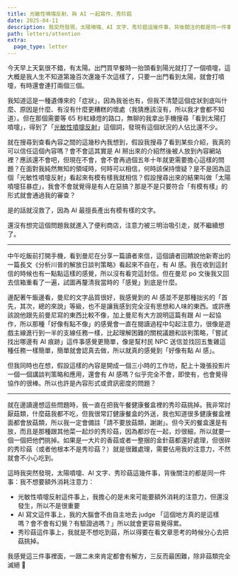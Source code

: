 ```yaml
---
title: 光敏性噴嚏反射、與 AI 一起寫作、秀珍菇
date: 2025-04-11
description: 我突然發現，太陽噴嚏、AI 文字、秀珍菇這幾件事，背後關注的都是同一件事：我不想要額外消耗注意力。
path: letters/attention
extra:
  page_type: letter
---
```


今天早上天氣很不錯，有太陽。出門買早餐時一抬頭看到陽光就打了一個噴嚏，這大概是我人生不知道第幾百次還幾千次這樣了，只要一出門看到太陽，就會打噴嚏，有時還會連打兩個三個。

我知道這是一種遺傳來的「症狀」，因為我爸也有，但我不清楚這個症狀到底叫什麼、原因是什麼、有沒有什麼更糟糕的壞處（我猜應該沒有，所以我才會都不知道）。但在那個需要等 65 秒紅綠燈的路口，無聊的我拿出手機搜尋「看到太陽打噴嚏」，得到了「[光敏性噴嚏反射](https://w.wiki/Dmg3)」這個詞，發現有這個狀況的人佔比還不少。

就在搜尋到查看內容之間的這幾秒內我想到，假設我搜尋了看到某些介紹，我真的可以信任這個內容嗎？會不會這其實是 AI 掰出來的介紹然後被人放到內容網站裡？應該還不會吧，但現在不會，會不會再過個五年十年就更需要擔心這樣的問題？在面對我純然無知的領域時，何時可以相信，何時該保持懷疑？是不是因為這個「光敏性噴嚏反射」看起來有模有樣我就相信？假設搜尋出來的結果叫做「太陽噴嚏狂暴症」，我會不會就覺得是有人在惡搞？那是不是只要符合「有模有樣」的形式就會通過我的審查？

是的話就沒救了，因為 AI 最擅長產出有模有樣的文字。

還沒有想完這個問題我就進入了便利商店，注意力被三明治吸引走，就不繼續想了。

---

中午吃飯前打開手機，看到曼尼在分享一篇讀者來信，這個讀者回饋說他新寄出的一篇長文《分析川普的解放日談判策略》看起來不自在，有 AI 感。我在收到這封信的時候也有一點點這樣的感覺，所以沒有看完這封信。但在曼尼 po 文後我又回去信箱重看了一遍，試圖再釐清我當時的「感覺」到底是什麼。

邊配著午飯邊看，曼尼的文字品質很好，我感覺到的 AI 感並不是那種拙劣的「首先，其次，總的來說」等級，也不是讓我感到完全沒有思想和人味的東西。或許應該說他跟先前曼尼寫的東西比較不像，加上曼尼有大方說明這篇有跟 AI 一起協作，所以那種「好像有點不像」的感覺會一直在閱讀過程中勾起注意力，很像是遊戲主線進行到一半的支線任務一樣，比起理解困難的關稅議題和談判策略，「嘗試找出哪邊有 AI 痕跡」這件事感覺更簡單，像是幫村民 NPC 送信並找回五隻雞這種任務一樣簡單，簡單就會認真去做，所以就真的感覺到「好像有點 AI 感」。

但我同時也在想，假設這樣的內容是開成一個三小時的工作坊，配上十幾張投影片一個一個講談判策略和應用，還會有 AI 感嗎？似乎完全不會，即使有，也會覺得協作的很棒。所以也許是內容形式或資訊密度的問題？

---

就在邊讀邊想這些問題時，我一直在把我午餐健康餐盒裡的秀珍菇挑掉。我非常討厭菇類，什麼菇我都不吃，但我很常訂健康餐盒的外送，我也知道很多健康餐盒裡面都會放菇類，所以我一定會備註「請不要放菇類，謝謝」。但今天的餐盒還是有放，而且是那種跟其他菜一起炒的秀珍菇，因為都炒在一起，炒很細，所以就要一個一個把他們挑掉。如果是一大片的香菇或者一整捆的金針菇都還好處理，但很碎的秀珍菇（或者他根本不是秀珍菇？）就是很難處理，需要佔用我的注意力，不然就會不小心吃到。


這時我突然發現，太陽噴嚏、AI 文字、秀珍菇這幾件事，背後關注的都是同一件事：我不想要額外消耗注意力：
- 光敏性噴嚏反射這件事上，我擔心的是未來可能要額外消耗的注意力，但還沒發生，所以不是很重要
- AI 寫文這件事上，我的大腦會不由自主地去 judge 「這個地方真的是這樣嗎？會不會有幻覺？有驗證過嗎？」所以就會更容易覺得累。
- 秀珍菇這件事上，我就是不想吃到菇，所以得要在看文章思考的時候分心去把菇挑掉。

我感覺這三件事裡面，一跟二未來肯定都會有解方，三反而最困難，除非菇類完全滅絕 🥲